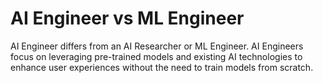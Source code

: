# AI Engineer vs ML Engineer

 AI Engineer differs from an AI Researcher or ML Engineer. AI Engineers focus on leveraging pre-trained models and existing AI technologies to enhance user experiences without the need to train models from scratch.